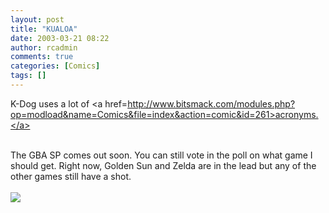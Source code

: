 ```yaml
---
layout: post
title: "KUALOA"
date: 2003-03-21 08:22
author: rcadmin
comments: true
categories: [Comics]
tags: []
---
```

K-Dog uses a lot of <a href=http://www.bitsmack.com/modules.php?op=modload&name=Comics&file=index&action=comic&id=261>acronyms.</a>
<br />

<br />
The GBA SP comes out soon. You can still vote in the poll on what game I should get. Right now, Golden Sun and Zelda are in the lead but any of the other games still have a shot.<Br><br><!--more--><img src='http://dl.bitsmack.com/comics/20030321.gif'   />
